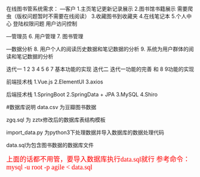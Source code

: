 在线图书管系统需求：
—客户
1.主页笔记更新记录展示
2.图书馆书籍展示 需要爬虫（版权问题暂时不需要在线阅读）
3.收藏图书到收藏夹
4.在线笔记本
5.个人中心
登陆权限问题
用户访问控制

—管理员
6. 用户管理
7. 图书管理

—数据分析
8. 用户个人的阅读历史数据和笔记数据的分析
9. 系统为用户群体的阅读和笔记数据的分析

迭代一 
1 2 3 4 5 6 7 基本功能的实现
迭代二
迭代一功能的完善 和 8  9功能的实现

前端技术栈
1.Vue.js
2.ElementUI
3.axios

后端技术栈
1.SpringBoot
2.SpringData + JPA
3.MySQL
4.Shiro

#数据库说明
data.csv 为豆瓣图书数据

zgq.sql 为 zztx修改后的数据库表结构模板

import_data.py 为python3下处理数据并导入数据库的数据处理代码

data.sql为包含图书数据的数据库文件

<font color=#FF0000 face="微软雅黑" size="4">
上面的话都不用管，要导入数据库执行data.sql就行
</font>

<font color=#FF0000 face="微软雅黑" size="4">
参考命令：mysql -u root -p agile < data.sql
</font>
